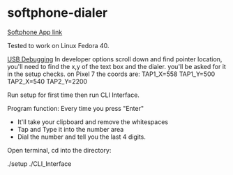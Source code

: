 # softphone-dialer
[Softphone App link](https://play.google.com/store/apps/details?id=co.uk.voicehost.softphone.android&hl=en-US)

Tested to work on Linux Fedora 40.

[USB Debugging](https://www.lifewire.com/enable-usb-debugging-android-4690927)
In developer options scroll down and find pointer location, you'll need to find the x,y of the text box and the dialer. you'll be asked for it in the setup checks. on Pixel 7 the coords are:
TAP1_X=558
TAP1_Y=500
TAP2_X=540
TAP2_Y=2200

Run setup for first time then run CLI Interface.

Program function: Every time you press "Enter"
* It'll take your clipboard and remove the whitespaces
* Tap and Type it into the number area
* Dial the number and tell you the last 4 digits.

Open terminal, cd into the directory:

./setup
./CLI_Interface
